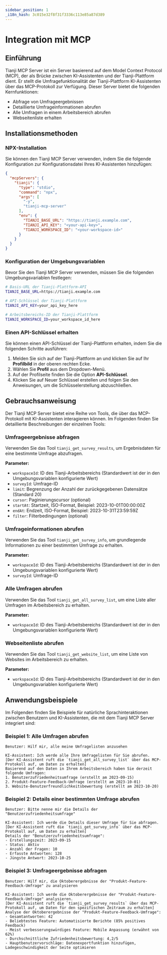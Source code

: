```yaml
---
sidebar_position: 1
_i18n_hash: 3c015e32f8f31f3336c113e85a87d389
---
```

# Integration mit MCP

## Einführung

Tianji MCP Server ist ein Server basierend auf dem Model Context Protocol (MCP), der als Brücke zwischen KI-Assistenten und der Tianji-Plattform dient. Er stellt die Umfragefunktionalität der Tianji-Plattform KI-Assistenten über das MCP-Protokoll zur Verfügung. Dieser Server bietet die folgenden Kernfunktionen:

- Abfrage von Umfrageergebnissen
- Detaillierte Umfrageinformationen abrufen
- Alle Umfragen in einem Arbeitsbereich abrufen
- Webseitenliste erhalten

## Installationsmethoden

### NPX-Installation

Sie können den Tianji MCP Server verwenden, indem Sie die folgende Konfiguration zur Konfigurationsdatei Ihres KI-Assistenten hinzufügen:

```json
{
  "mcpServers": {
    "tianji": {
      "type": "stdio",
      "command": "npx",
      "args": [
        "-y",
        "tianji-mcp-server"
      ],
      "env": {
        "TIANJI_BASE_URL": "https://tianji.example.com",
        "TIANJI_API_KEY": "<your-api-key>",
        "TIANJI_WORKSPACE_ID": "<your-workspace-id>"
      }
    }
  }
}
```

### Konfiguration der Umgebungsvariablen

Bevor Sie den Tianji MCP Server verwenden, müssen Sie die folgenden Umgebungsvariablen festlegen:

```bash
# Basis-URL der Tianji-Plattform-API
TIANJI_BASE_URL=https://tianji.example.com

# API-Schlüssel der Tianji-Plattform
TIANJI_API_KEY=your_api_key_here

# Arbeitsbereichs-ID der Tianji-Plattform
TIANJI_WORKSPACE_ID=your_workspace_id_here
```

### Einen API-Schlüssel erhalten

Sie können einen API-Schlüssel der Tianji-Plattform erhalten, indem Sie die folgenden Schritte ausführen:

1. Melden Sie sich auf der Tianji-Plattform an und klicken Sie auf Ihr **Profilbild** in der oberen rechten Ecke.
2. Wählen Sie **Profil** aus dem Dropdown-Menü.
3. Auf der Profilseite finden Sie die Option **API-Schlüssel**.
4. Klicken Sie auf Neuer Schlüssel erstellen und folgen Sie den Anweisungen, um die Schlüsselerstellung abzuschließen.

## Gebrauchsanweisung

Der Tianji MCP Server bietet eine Reihe von Tools, die über das MCP-Protokoll mit KI-Assistenten interagieren können. Im Folgenden finden Sie detaillierte Beschreibungen der einzelnen Tools:

### Umfrageergebnisse abfragen

Verwenden Sie das Tool `tianji_get_survey_results`, um Ergebnisdaten für eine bestimmte Umfrage abzufragen.

**Parameter:**

- `workspaceId`: ID des Tianji-Arbeitsbereichs (Standardwert ist der in den Umgebungsvariablen konfigurierte Wert)
- `surveyId`: Umfrage-ID
- `limit`: Begrenzung der Anzahl der zurückgegebenen Datensätze (Standard 20)
- `cursor`: Paginierungscursor (optional)
- `startAt`: Startzeit, ISO-Format, Beispiel: 2023-10-01T00:00:00Z
- `endAt`: Endzeit, ISO-Format, Beispiel: 2023-10-31T23:59:59Z
- `filter`: Filterbedingungen (optional)

### Umfrageinformationen abrufen

Verwenden Sie das Tool `tianji_get_survey_info`, um grundlegende Informationen zu einer bestimmten Umfrage zu erhalten.

**Parameter:**

- `workspaceId`: ID des Tianji-Arbeitsbereichs (Standardwert ist der in den Umgebungsvariablen konfigurierte Wert)
- `surveyId`: Umfrage-ID

### Alle Umfragen abrufen

Verwenden Sie das Tool `tianji_get_all_survey_list`, um eine Liste aller Umfragen im Arbeitsbereich zu erhalten.

**Parameter:**

- `workspaceId`: ID des Tianji-Arbeitsbereichs (Standardwert ist der in den Umgebungsvariablen konfigurierte Wert)

### Webseitenliste abrufen

Verwenden Sie das Tool `tianji_get_website_list`, um eine Liste von Websites im Arbeitsbereich zu erhalten.

**Parameter:**

- `workspaceId`: ID des Tianji-Arbeitsbereichs (Standardwert ist der in den Umgebungsvariablen konfigurierte Wert)

## Anwendungsbeispiele

Im Folgenden finden Sie Beispiele für natürliche Sprachinteraktionen zwischen Benutzern und KI-Assistenten, die mit dem Tianji MCP Server integriert sind:

### Beispiel 1: Alle Umfragen abrufen

```
Benutzer: Hilf mir, alle meine Umfragelisten anzusehen

KI-Assistent: Ich werde alle Ihre Umfragelisten für Sie abrufen.
[Der KI-Assistent ruft die `tianji_get_all_survey_list` über das MCP-Protokoll auf, um Daten zu erhalten]
Basierend auf den Daten in Ihrem Arbeitsbereich haben Sie derzeit folgende Umfragen:
1. Benutzerzufriedenheitsumfrage (erstellt am 2023-09-15)
2. Produkt-Feature-Feedback-Umfrage (erstellt am 2023-10-01)
3. Website-Benutzerfreundlichkeitsbewertung (erstellt am 2023-10-20)
```

### Beispiel 2: Details einer bestimmten Umfrage abrufen

```
Benutzer: Bitte nenne mir die Details der "Benutzerzufriedenheitsumfrage"

KI-Assistent: Ich werde die Details dieser Umfrage für Sie abfragen.
[Der KI-Assistent ruft die `tianji_get_survey_info` über das MCP-Protokoll auf, um Daten zu erhalten]
Details der "Benutzerzufriedenheitsumfrage":
- Erstellungszeit: 2023-09-15
- Status: Aktiv
- Anzahl der Fragen: 10
- Erfasste Antworten: 128
- Jüngste Antwort: 2023-10-25
```

### Beispiel 3: Umfrageergebnisse abfragen

```
Benutzer: Hilf mir, die Oktoberergebnisse der "Produkt-Feature-Feedback-Umfrage" zu analysieren

KI-Assistent: Ich werde die Oktoberergebnisse der "Produkt-Feature-Feedback-Umfrage" analysieren.
[Der KI-Assistent ruft die `tianji_get_survey_results` über das MCP-Protokoll auf, um Daten für den spezifischen Zeitraum zu erhalten]
Analyse der Oktoberergebnisse der "Produkt-Feature-Feedback-Umfrage":
- Gesamtantworten: 42
- Beliebtestes Feature: Automatisierte Berichte (85% positives Feedback)
- Meist verbesserungswürdiges Feature: Mobile Anpassung (erwähnt von 62%)
- Durchschnittliche Zufriedenheitsbewertung: 4,2/5
- Hauptbenutzervorschläge: Datenexportfunktion hinzufügen, Ladegeschwindigkeit der Seite optimieren
```
